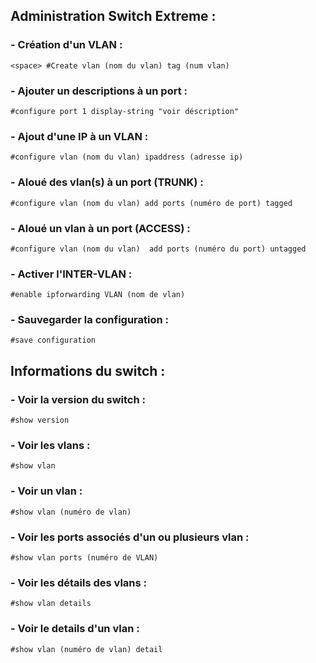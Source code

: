 ## Administration Switch Extreme :

### - Création d'un VLAN :

	<space> #Create vlan (nom du vlan) tag (num vlan)


### - Ajouter un descriptions à un port :

	#configure port 1 display-string "voir déscription"
 

### - Ajout d'une IP à un VLAN :

	#configure vlan (nom du vlan) ipaddress (adresse ip)


### - Aloué des vlan(s) à un port (TRUNK) :

	#configure vlan (nom du vlan) add ports (numéro de port) tagged
 

### - Aloué un vlan à un port (ACCESS) :

	#configure vlan (nom du vlan)  add ports (numéro du port) untagged


### - Activer l'INTER-VLAN :

	#enable ipforwarding VLAN (nom de vlan)


### - Sauvegarder la configuration :

	#save configuration


## Informations du switch :

### - Voir la version du switch :

	#show version
 

### - Voir les vlans :

 	#show vlan
  

### - Voir un vlan :

 	#show vlan (numéro de vlan)
  

### - Voir les ports associés d'un ou plusieurs vlan :

 	#show vlan ports (numéro de VLAN)

  
### - Voir les détails des vlans :

 	#show vlan details

  
### - Voir le details d'un vlan :

	#show vlan (numéro de vlan) detail
